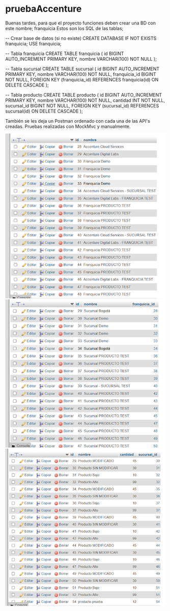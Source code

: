 # pruebaAccenture

Buenas tardes, para que el proyecto funciones deben crear una BD con este nombre; franquicia
Estos son los SQL de las tablas; 

-- Crear base de datos (si no existe)
CREATE DATABASE IF NOT EXISTS franquicia;
USE franquicia;

-- Tabla franquicia
CREATE TABLE franquicia (
    id BIGINT AUTO_INCREMENT PRIMARY KEY,
    nombre VARCHAR(100) NOT NULL
);

-- Tabla sucursal
CREATE TABLE sucursal (
    id BIGINT AUTO_INCREMENT PRIMARY KEY,
    nombre VARCHAR(100) NOT NULL,
    franquicia_id BIGINT NOT NULL,
    FOREIGN KEY (franquicia_id) REFERENCES franquicia(id) ON DELETE CASCADE
);

-- Tabla producto
CREATE TABLE producto (
    id BIGINT AUTO_INCREMENT PRIMARY KEY,
    nombre VARCHAR(100) NOT NULL,
    cantidad INT NOT NULL,
    sucursal_id BIGINT NOT NULL,
    FOREIGN KEY (sucursal_id) REFERENCES sucursal(id) ON DELETE CASCADE
);

También se les deja un Postman ordenado con cada una de las API's creadas.
Pruebas realizadas con MockMvc y manualmente.

![FRANQUICIA](image-1.png)
![SUCURSAL](image-2.png)
![PRODUCTOS](image.png)